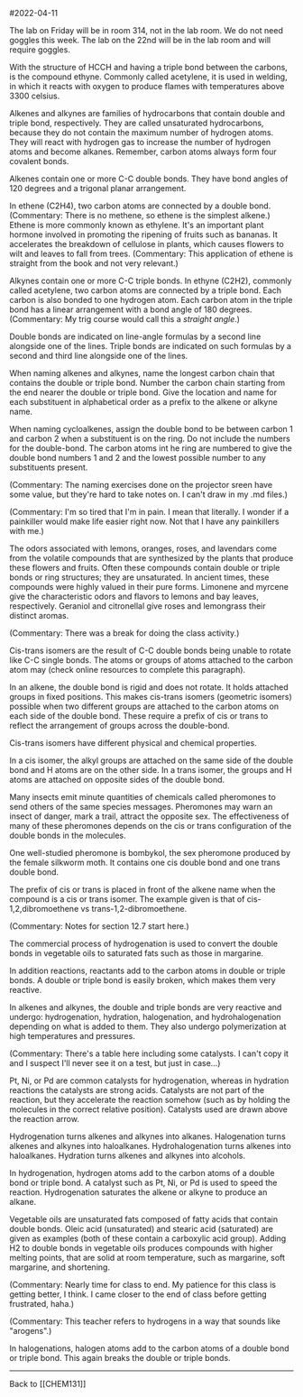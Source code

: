 #2022-04-11

The lab on Friday will be in room 314, not in the lab room.  We do not need goggles this week.  The lab on the 22nd will be in the lab room and will require goggles.

With the structure of HCCH and having a triple bond between the carbons, is the compound ethyne.  Commonly called acetylene, it is used in welding, in which it reacts with oxygen to produce flames with temperatures above 3300 celsius.

Alkenes and alkynes are families of hydrocarbons that contain double and triple bond, respectively.  They are called unsaturated hydrocarbons, because they do not contain the maximum number of hydrogen atoms.  They will react with hydrogen gas to increase the number of hydrogen atoms and become alkanes.  Remember, carbon atoms always form four covalent bonds.

Alkenes contain one or more C-C double bonds.  They have bond angles of 120 degrees and a trigonal planar arrangement.

In ethene (C2H4), two carbon atoms are connected by a double bond.  (Commentary:  There is no methene, so ethene is the simplest alkene.)  Ethene is more commonly known as ethylene.  It's an important plant hormone involved in promoting the ripening of fruits such as bananas.  It accelerates the breakdown of cellulose in plants, which causes flowers to wilt and leaves to fall from trees.  (Commentary:  This application of ethene is straight from the book and not very relevant.)

Alkynes contain one or more C-C triple bonds.  In ethyne (C2H2), commonly called acetylene, two carbon atoms are connected by a triple bond.  Each carbon is also bonded to one hydrogen atom.  Each carbon atom in the triple bond has a linear arrangement with a bond angle of 180 degrees.  (Commentary:  My trig course would call this a *straight angle*.)

Double bonds are indicated on line-angle formulas by a second line alongside one of the lines.  Triple bonds are indicated on such formulas by a second and third line alongside one of the lines.

When naming alkenes and alkynes, name the longest carbon chain that contains the double or triple bond.  Number the carbon chain starting from the end nearer the double or triple bond.  Give the location and name for each substituent in alphabetical order as a prefix to the alkene or alkyne name.

When naming cycloalkenes, assign the double bond to be between carbon 1 and carbon 2 when a substituent is on the ring.  Do not include the numbers for the double-bond.  The carbon atoms int he ring are numbered to give the double bond numbers 1 and 2 and the lowest possible number to any substituents present.

(Commentary:  The naming exercises done on the projector sreen have some value, but they're hard to take notes on.  I can't draw in my .md files.)

(Commentary:  I'm so tired that I'm in pain.  I mean that literally.  I wonder if a painkiller would make life easier right now.  Not that I have any painkillers with me.)

The odors associated with lemons, oranges, roses, and lavendars come from the volatile compounds that are synthesized by the plants that produce these flowers and fruits.  Often these compounds contain double or triple bonds or ring structures; they are unsaturated.  In ancient times, these compounds were highly valued in their pure forms.  Limonene and myrcene give the characteristic odors and flavors to lemons and bay leaves, respectively.  Geraniol and citronellal give roses and lemongrass their distinct aromas.

(Commentary:  There was a break for doing the class activity.)

Cis-trans isomers are the result of C-C double bonds being unable to rotate like C-C single bonds.  The atoms or groups of atoms attached to the carbon atom may (check online resources to complete this paragraph).

In an alkene, the double bond is rigid and does not rotate.  It holds attached groups in fixed positions.  This makes cis-trans isomers (geometric isomers) possible when two different groups are attached to the carbon atoms on each side of the double bond.  These require a prefix of cis or trans to reflect the arrangement of groups across the double-bond.

Cis-trans isomers have different physical and chemical properties.

In a cis isomer, the alkyl groups are attached on the same side of the double bond and H atoms are on the other side.  In a trans isomer, the groups and H atoms are attached on opposite sides of the double bond.

Many insects emit minute quantities of chemicals called pheromones to send others of the same species messages.  Pheromones may warn an insect of danger, mark a trail, attract the opposite sex.  The effectiveness of many of these pheromones depends on the cis or trans configuration of the double bonds in the molecules.

One well-studied pheromone is bombykol, the sex pheromone produced by the female silkworm moth.  It contains one cis double bond and one trans double bond.

The prefix of cis or trans is placed in front of the alkene name when the compound is a cis or trans isomer.  The example given is that of cis-1,2,dibromoethene vs trans-1,2-dibromoethene.

(Commentary:  Notes for section 12.7 start here.)

The commercial process of hydrogenation is used to convert the double bonds in vegetable oils to saturated fats such as those in margarine.

In addition reactions, reactants add to the carbon atoms in double or triple bonds.  A double or triple bond is easily broken, which makes them very reactive.

In alkenes and alkynes, the double and triple bonds are very reactive and undergo: hydrogenation, hydration, halogenation, and hydrohalogenation depending on what is added to them.  They also undergo polymerization at high temperatures and pressures.

(Commentary:  There's a table here including some catalysts.  I can't copy it and I suspect I'll never see it on a test, but just in case...)

Pt, Ni, or Pd are common catalysts for hydrogenation, whereas in hydration reactions the catalysts are strong acids.  Catalysts are not part of the reaction, but they accelerate the reaction somehow (such as by holding the molecules in the correct relative position).  Catalysts used are drawn above the reaction arrow.

Hydrogenation turns alkenes and alkynes into alkanes.  Halogenation turns alkenes and alkynes into haloalkanes.  Hydrohalogenation turns alkenes into haloalkanes.  Hydration turns alkenes and alkynes into alcohols.

In hydrogenation, hydrogen atoms add to the carbon atoms of a double bond or triple bond.  A catalyst such as Pt, Ni, or Pd is used to speed the reaction.  Hydrogenation saturates the alkene or alkyne to produce an alkane.

Vegetable oils are unsaturated fats composed of fatty acids that contain double bonds.  Oleic acid (unsaturated) and stearic acid (saturated) are given as examples (both of these contain a carboxylic acid group).  Adding H2 to double bonds in vegetable oils produces compounds with higher melting points, that are solid at room temperature, such as margarine, soft margarine, and shortening.

(Commentary:  Nearly time for class to end.  My patience for this class is getting better, I think.  I came closer to the end of class before getting frustrated, haha.)

(Commentary:  This teacher refers to hydrogens in a way that sounds like "arogens".)

In halogenations, halogen atoms add to the carbon atoms of a double bond or triple bond.  This again breaks the double or triple bonds.

---
Back to [[CHEM131]]
